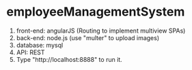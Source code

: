 # employeeManagementSystem
1. front-end: angularJS (Routing to implement multiview SPAs)
2. back-end: node.js (use "multer" to upload images)
3. database: mysql
4. API: REST
5. Type "http://localhost:8888" to run it.
